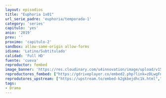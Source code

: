 ```yaml
---
layout: episodios
title: "Euphoria 1x01"
url_serie_padre: 'euphoria/temporada-1'
category: 'series'
capitulo: 'yes'
anio: '2019'
prev: ''
proximo: 'capitulo-2'
sandbox: allow-same-origin allow-forms
idioma: 'Latino/Subtitulado'
calidad: 'Full HD'
fuente: 'cueva'
reproductor: fembed
image_banner: 'https://res.cloudinary.com/u4innovation/image/upload/v1564030189/euphoria-banner-min_yogqzi.jpg'
reproductores_fembed: ["https://gdriveplayer.co/embed2.php?link=zDLwgFnwdMgGaG9HeizmTADIT34ABZVmwCvHin8by1ZumTHTAkIDexm2k%252BMfA%252BHzyk8QLEuVw7GBM8QFjWSs%252FcJb2DAP9nsH1XZHW%252Fz4BtYwa6w0bs6rFfMB805tT%252BqdYOWr4OUjlbQdWYbwCIXGb6RLX84jBw5BCaD%252BVA7tZq%252FPr0QVLjWYSWh2NN%252BzfaIVrRzBZQYt%252FfjnYt4tT8vf6nW6poLDrUBbpAfzLcXJghXg%253D%253D","Latino","https://feurl.com/v/j60qqcd1g4jlen3","Latino","https://api.cuevana3.io/stream/index.php?file=ek5lbm9xYWNrS0xYMTZLa2xNbkdvY3ZTb3BtZng4TGp6ZFpobGFMUGtPUFgzSmFhbk1XTzVkblBtS1JnbEplb21KUm5ZSlRTMGViVTBxZGdsdEhPb3RqWGEybHFsSk9zbXNLR2gzV3l3THVvd29aaVpNR21vNVdSb0tKbmhkZlUwTXlYb1hmSDFOZkpuV1JuYTVTVnFaMmFiR055MHREbTJNS25xNlBIbnViSjFaeVg","Subtitulado","https://feurl.com/v/j-xjpidqwx4d1-0","Subtitulado","https://feurl.com/v/dkwj0cx6-w88j-w","Subtitulado"]
reprodutores_upstream: ["https://upstream.to/embed-k2gkbejdhc1k.html","Latino","https://upstream.to/embed-9fu7wig1dtzq.html","Subtitulado"]
tags:
- Drama
---
```












